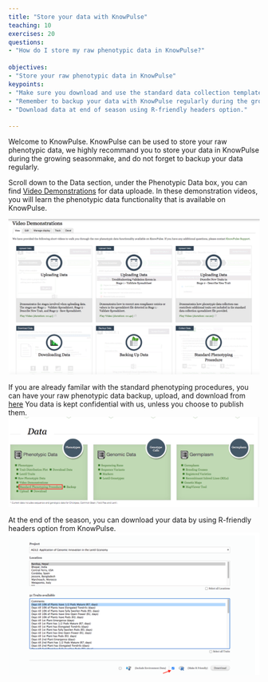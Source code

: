 ```yaml
---
title: "Store your data with KnowPulse"
teaching: 10
exercises: 20
questions:
- "How do I store my raw phenotypic data in KnowPulse?"

objectives:
- "Store your raw phenotypic data in KnowPulse"
keypoints:
- "Make sure you download and use the standard data collection template for your own data."
- "Remember to backup your data with KnowPulse regularly during the growing season."
- "Download data at end of season using R-friendly headers option."

---
```


Welcome to KnowPulse. 
KnowPulse can be used to store your raw phenotypic data, we highly recommand you to store your data in KnowPulse during the growing seasonmake, and do not forget to backup your data regularly. 

Scroll down to the Data section, under the Phenotypic Data box, you can find [Video Demonstrations](https://knowpulse.usask.ca/node/1772530) for data uploade.
In these demonstration videos, you will learn the phenotypic data functionality that is available on KnowPulse.  

![Screenshot of main code listing](../fig/Store-your-data-2.png)

If you are already familar with the standard phenotyping procedures, you can have your raw phenotypic data backup, upload, and download from [here](https://knowpulse.usask.ca/phenotypes/raw/instructions)
You data is kept confidential with us, unless you choose to publish them.  
![Screenshot of main code listing](../fig/Store-your-data-3.png)

At the end of the season, you can download your data by using R-friendly headers option from KnowPulse.
![Screenshot of main code listing](../fig/Store-your-data-4.png)
